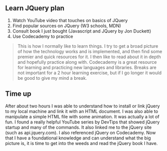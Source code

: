 ## Learn JQuery plan
1. Watch YouTube video that touches on basics of JQuery
2. Find popular sources on JQuery (W3 schools, MDN)
3. Consult book I just bought (Javascript and JQuery by Jon Duckett)
4. Use Codecademy to practice

> This is how I normally like to learn things.  I try to get a broad picture of how the technology works and is implemented, and then find some premier and quick resources for it.  I then like to read about it in depth and hopefully practice along with.  Codecademy is a great resource for learning and practicing new languages and libraries.  Breaks are not important for a 2 hour learning exercise, but if I go longer it would be good to give my mind a break.


## Time up

After about two hours I was able to understand how to install or link jQuery to my local machine and link it with an HTML document.  I was also able to manipulate a simple HTML file with some animation.  It was actually a lot of fun.  I found a really helpful YouTube series by DevTips that showed jQuery startup and many of the commands.  It also linked me to the jQuery site (such as api.jquery.com).  I also referenced jQuery on Codecademy.  Now that I have a foundational knowledge and can understand what the big picture is, it is time to get into the weeds and read the jQuery book I have.